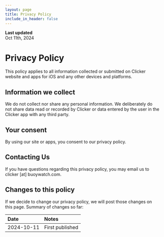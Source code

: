 ```yaml
---
layout: page
title: Privacy Policy
include_in_header: false
---
```


**Last updated**  
Oct 11th, 2024

# Privacy Policy

This policy applies to all information collected or submitted on Clicker website and apps for iOS and any other devices and platforms.

## Information we collect

We do not collect nor share any personal information. We deliberately do not share data read or recorded by Clicker or data entered by the user in the Clicker app with any third party.

## Your consent

By using our site or apps, you consent to our privacy policy.

## Contacting Us

If you have questions regarding this privacy policy, you may email us to clicker [at] buoywatch.com.

## Changes to this policy

If we decide to change our privacy policy, we will post those changes on this page. Summary of changes so far:

| Date | Notes |
| :--- | :--- |
| 2024-10-11 | First published |
